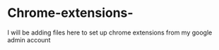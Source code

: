 # Chrome-extensions-
I will be adding files here to set up chrome extensions from my google admin account
